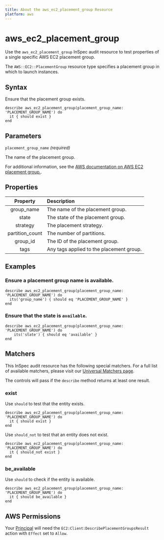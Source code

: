 ```yaml
---
title: About the aws_ec2_placement_group Resource
platform: aws
---
```


# aws_ec2_placement_group

Use the `aws_ec2_placement_group` InSpec audit resource to test properties of a single specific AWS EC2 placement group.

The `AWS::EC2::PlacementGroup` resource type specifies a placement group in which to launch instances.

## Syntax

Ensure that the placement group exists.

    describe aws_ec2_placement_group(placement_group_name: 'PLACEMENT_GROUP_NAME') do
      it { should exist }
    end

## Parameters

`placement_group_name` _(required)_

The name of the placement group.

For additional information, see the [AWS documentation on AWS EC2 placement group.](https://docs.aws.amazon.com/AWSCloudFormation/latest/UserGuide/aws-resource-ec2-placementgroup.html).

## Properties

| Property | Description |
| :---: | :--- |
| group_name | The name of the placement group. |
| state | The state of the placement group. |
| strategy | The placement strategy. |
| partition_count | The number of partitions. |
| group_id | The ID of the placement group. |
| tags | Any tags applied to the placement group. |

## Examples

### Ensure a placement group name is available.

    describe aws_ec2_placement_group(placement_group_name: 'PLACEMENT_GROUP_NAME') do
      its('group_name') { should eq 'PLACEMENT_GROUP_NAME' }
    end

### Ensure that the state is `available`.

    describe aws_ec2_placement_group(placement_group_name: 'PLACEMENT_GROUP_NAME') do
        its('state') { should eq 'available' }
    end

## Matchers

This InSpec audit resource has the following special matchers. For a full list of available matchers, please visit our [Universal Matchers page](https://www.inspec.io/docs/reference/matchers/).

The controls will pass if the `describe` method returns at least one result.

### exist

Use `should` to test that the entity exists.

    describe aws_ec2_placement_group(placement_group_name: 'PLACEMENT_GROUP_NAME') do
      it { should exist }
    end

Use `should_not` to test that an entity does not exist.

    describe aws_ec2_placement_group(placement_group_name: 'PLACEMENT_GROUP_NAME') do
      it { should_not exist }
    end

### be_available

Use `should` to check if the entity is available.

    describe aws_ec2_placement_group(placement_group_name: 'PLACEMENT_GROUP_NAME') do
      it { should be_available }
    end

## AWS Permissions

Your [Principal](https://docs.aws.amazon.com/IAM/latest/UserGuide/intro-structure.html#intro-structure-principal) will need the `EC2:Client:DescribePlacementGroupsResult` action with `Effect` set to `Allow`.
